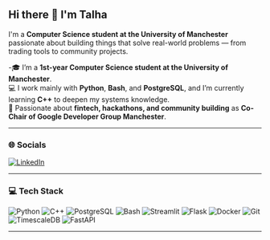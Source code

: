 ## Hi there 👋 I'm Talha  

I'm a **Computer Science student at the University of Manchester** passionate about building things that solve real-world problems — from trading tools to community projects.  

-🎓 I’m a **1st-year Computer Science student at the University of Manchester**.  
💻 I work mainly with **Python**, **Bash**, and **PostgreSQL**, and I’m currently learning **C++** to deepen my systems knowledge.  
🚀 Passionate about **fintech, hackathons, and community building** as **Co-Chair of Google Developer Group Manchester**.  

---

### 🌐 Socials  
[![LinkedIn](https://img.shields.io/badge/LinkedIn-0077B5?style=for-the-badge&logo=linkedin&logoColor=white)](https://linkedin.com/in/talhaomg)  

---

### 💻 Tech Stack  

![Python](https://img.shields.io/badge/Python-3776AB?style=for-the-badge&logo=python&logoColor=white)
![C++](https://img.shields.io/badge/C++-00599C?style=for-the-badge&logo=cplusplus&logoColor=white)
![PostgreSQL](https://img.shields.io/badge/PostgreSQL-316192?style=for-the-badge&logo=postgresql&logoColor=white)
![Bash](https://img.shields.io/badge/Bash-121011?style=for-the-badge&logo=gnubash&logoColor=white)
![Streamlit](https://img.shields.io/badge/Streamlit-FF4B4B?style=for-the-badge&logo=streamlit&logoColor=white)
![Flask](https://img.shields.io/badge/Flask-000000?style=for-the-badge&logo=flask&logoColor=white)
![Docker](https://img.shields.io/badge/Docker-2496ED?style=for-the-badge&logo=docker&logoColor=white)
![Git](https://img.shields.io/badge/Git-F05032?style=for-the-badge&logo=git&logoColor=white)
![TimescaleDB](https://img.shields.io/badge/TimescaleDB-FDB515?style=for-the-badge&logo=timescaledb&logoColor=white)
![FastAPI](https://img.shields.io/badge/FastAPI-009688?style=for-the-badge&logo=fastapi&logoColor=white)

---



